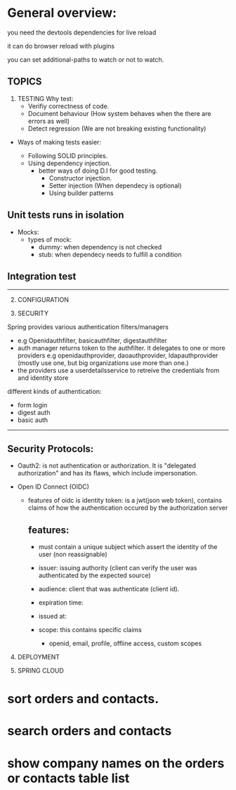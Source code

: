 # General overview:

you need the devtools dependencies for live reload

it can do browser reload with plugins

you can set additional-paths to watch or not to watch.

## TOPICS

1. TESTING
   Why test:
   - Verifiy correctness of code.
   - Document behaviour (How system behaves when the there are errors as well)
   - Detect regression (We are not breaking existing functionality)

- Ways of making tests easier:

  - Following SOLID principles.
  - Using dependency injection.
    - better ways of doing D.I for good testing.
      - Constructor injection.
      - Setter injection (When dependecy is optional)
      - Using builder patterns

## Unit tests runs in isolation

- Mocks:
  - types of mock:
    - dummy: when dependency is not checked
    - stub: when dependecy needs to fulfill a condition

## Integration test

---

2. CONFIGURATION

3. SECURITY

Spring provides various authentication filters/managers

- e.g Openidauthfilter, basicauthfilter, digestauthfilter
- auth manager returns token to the authfilter. it delegates to one or more providers e.g openidauthprovider, daoauthprovider, ldapauthprovider (mostly use one, but big organizations use more than one.)
- the providers use a userdetailsservice to retreive the credentials from and identity store

different kinds of authentication:

- form login
- digest auth
- basic auth

---

## Security Protocols:

- Oauth2: is not authentication or authorization. It is "delegated authorization" and has its flaws, which include impersonation.
- Open ID Connect (OIDC)

  - features of oidc is identity token: is a jwt(json web token), contains claims of how the authentication occured by the authorization server

    ## features:

    - must contain a unique subject which assert the identity of the user (non reassignable)
    - issuer: issuing authority (client can verify the user was authenticated by the expected source)
    - audience: client that was authenticate (client id).
    - expiration time:
    - issued at:

    - scope: this contains specific claims
      - openid, email, profile, offline access, custom scopes

4. DEPLOYMENT

5. SPRING CLOUD

# sort orders and contacts.

# search orders and contacts

# show company names on the orders or contacts table list
